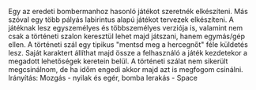 Egy az eredeti bombermanhoz hasonló játékot szeretnék elkészíteni. Más szóval egy több pályás labirintus alapú játékot tervezek elkészíteni. A játéknak lesz egyszemélyes és többszemélyes verziója is, valamint nem csak a történeti szalon keresztül lehet majd játszani, hanem egymás/gép ellen. A történeti szál egy tipikus "mentsd meg a hercegnőt" féle küldetés lesz. Saját karaktert állíthat majd össze a felhasználó a játék kezdetekor a megadott lehetőségek keretein belül. 
A történeti szálat nem sikerült megcsinálnom, de ha időm engedi akkor majd azt is megfogom csinálni.
Irányítás: Mozgás - nyilak és egér, bomba lerakás - Space
